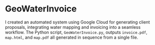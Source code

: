 # GeoWaterInvoice
I created an automated system using Google Cloud for generating client proposals, integrating water mapping and invoicing into a seamless workflow. 
The Python script, `GeoWaterInvoice.py`, outputs `invoice.pdf`, `map.html`, and `map.pdf` all generated in sequence from a single file.
